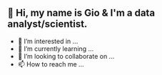 ## 👋 Hi, my name is Gio & I'm a data analyst/scientist.

- 🔭 I’m interested in ...
- 🌱 I’m currently learning ...
- 💞️ I’m looking to collaborate on ...
- 📫 How to reach me ...

<!---
gpadolina/gpadolina is a ✨ special ✨ repository because its `README.md` (this file) appears on your GitHub profile.
You can click the Preview link to take a look at your changes.
--->
